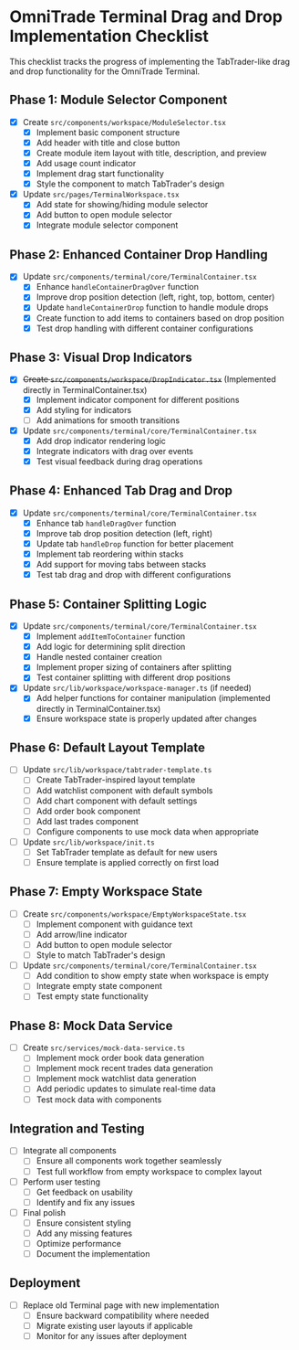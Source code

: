 # OmniTrade Terminal Drag and Drop Implementation Checklist

This checklist tracks the progress of implementing the TabTrader-like drag and drop functionality for the OmniTrade Terminal.

## Phase 1: Module Selector Component

- [x] Create `src/components/workspace/ModuleSelector.tsx`
  - [x] Implement basic component structure
  - [x] Add header with title and close button
  - [x] Create module item layout with title, description, and preview
  - [x] Add usage count indicator
  - [x] Implement drag start functionality
  - [x] Style the component to match TabTrader's design

- [x] Update `src/pages/TerminalWorkspace.tsx`
  - [x] Add state for showing/hiding module selector
  - [x] Add button to open module selector
  - [x] Integrate module selector component

## Phase 2: Enhanced Container Drop Handling

- [x] Update `src/components/terminal/core/TerminalContainer.tsx`
  - [x] Enhance `handleContainerDragOver` function
  - [x] Improve drop position detection (left, right, top, bottom, center)
  - [x] Update `handleContainerDrop` function to handle module drops
  - [x] Create function to add items to containers based on drop position
  - [x] Test drop handling with different container configurations

## Phase 3: Visual Drop Indicators

- [x] ~~Create `src/components/workspace/DropIndicator.tsx`~~ (Implemented directly in TerminalContainer.tsx)
  - [x] Implement indicator component for different positions
  - [x] Add styling for indicators
  - [ ] Add animations for smooth transitions

- [x] Update `src/components/terminal/core/TerminalContainer.tsx`
  - [x] Add drop indicator rendering logic
  - [x] Integrate indicators with drag over events
  - [x] Test visual feedback during drag operations

## Phase 4: Enhanced Tab Drag and Drop

- [x] Update `src/components/terminal/core/TerminalContainer.tsx`
  - [x] Enhance tab `handleDragOver` function
  - [x] Improve tab drop position detection (left, right)
  - [x] Update tab `handleDrop` function for better placement
  - [x] Implement tab reordering within stacks
  - [x] Add support for moving tabs between stacks
  - [x] Test tab drag and drop with different configurations

## Phase 5: Container Splitting Logic

- [x] Update `src/components/terminal/core/TerminalContainer.tsx`
  - [x] Implement `addItemToContainer` function
  - [x] Add logic for determining split direction
  - [x] Handle nested container creation
  - [x] Implement proper sizing of containers after splitting
  - [x] Test container splitting with different drop positions

- [x] Update `src/lib/workspace/workspace-manager.ts` (if needed)
  - [x] Add helper functions for container manipulation (implemented directly in TerminalContainer.tsx)
  - [x] Ensure workspace state is properly updated after changes

## Phase 6: Default Layout Template

- [ ] Update `src/lib/workspace/tabtrader-template.ts`
  - [ ] Create TabTrader-inspired layout template
  - [ ] Add watchlist component with default symbols
  - [ ] Add chart component with default settings
  - [ ] Add order book component
  - [ ] Add last trades component
  - [ ] Configure components to use mock data when appropriate

- [ ] Update `src/lib/workspace/init.ts`
  - [ ] Set TabTrader template as default for new users
  - [ ] Ensure template is applied correctly on first load

## Phase 7: Empty Workspace State

- [ ] Create `src/components/workspace/EmptyWorkspaceState.tsx`
  - [ ] Implement component with guidance text
  - [ ] Add arrow/line indicator
  - [ ] Add button to open module selector
  - [ ] Style to match TabTrader's design

- [ ] Update `src/components/terminal/core/TerminalContainer.tsx`
  - [ ] Add condition to show empty state when workspace is empty
  - [ ] Integrate empty state component
  - [ ] Test empty state functionality

## Phase 8: Mock Data Service

- [ ] Create `src/services/mock-data-service.ts`
  - [ ] Implement mock order book data generation
  - [ ] Implement mock recent trades data generation
  - [ ] Implement mock watchlist data generation
  - [ ] Add periodic updates to simulate real-time data
  - [ ] Test mock data with components

## Integration and Testing

- [ ] Integrate all components
  - [ ] Ensure all components work together seamlessly
  - [ ] Test full workflow from empty workspace to complex layout

- [ ] Perform user testing
  - [ ] Get feedback on usability
  - [ ] Identify and fix any issues

- [ ] Final polish
  - [ ] Ensure consistent styling
  - [ ] Add any missing features
  - [ ] Optimize performance
  - [ ] Document the implementation

## Deployment

- [ ] Replace old Terminal page with new implementation
  - [ ] Ensure backward compatibility where needed
  - [ ] Migrate existing user layouts if applicable
  - [ ] Monitor for any issues after deployment
